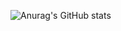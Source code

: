 ![Anurag's GitHub stats](https://github-readme-stats.vercel.app/api?username=eedomeng&show_icons=true&theme=highcontrast)